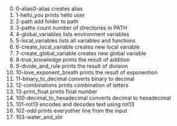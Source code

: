 0. 0-alias0-alias creates alias
1. 1-hello_you prints hello user
2. 2-path add folder to path
3. 3-paths count number of directories in PATH
4. 4-global_variables lists environment variables
5. 5-local_variables lists all variables and functions
6. 6-create_local_variable creates new local variable
7. 7-create_global_variable creates new global variable
8. 8-true_knowledge prints the result of addition
9. 9-divide_and_rule prints the result of division
10. 10-love_exponent_breath prints the result of exponention
11. 11-binary_to_decimal converts binary to decimal
12. 12-combinations prints combination of letters
13. 13-print_float prints float number
14. 100-decimal_to_hexadecimal converts decimal to hexadecimal
15. 101-rot13 encodes and decodes text using rot13
16. 102-odd prints everyother line from the input
17. 103-water_and_stir
